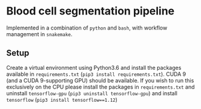 # Blood cell segmentation pipeline

Implemented in a combination of `python` and `bash`, with workflow management in `snakemake`.

## Setup

Create a virtual environment using Python3.6 and install the packages available in `requirements.txt` (`pip3 install requirements.txt`). CUDA 9 (and a CUDA 9-supporting GPU) should be available. If you wish to run this exclusively on the CPU please install the packages in `requirements.txt` and uninstall `tensorflow-gpu` (`pip3 uninstall tensorflow-gpu`) and install `tensorflow` (`pip3 install tensorflow==1.12`)

